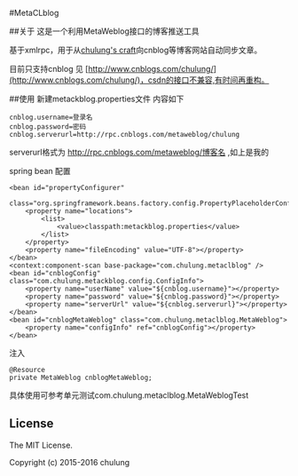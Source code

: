 #MetaCLblog


##关于
这是一个利用MetaWeblog接口的博客推送工具

基于xmlrpc，用于从[chulung's craft](https://chulung.com)向cnblog等博客网站自动同步文章。

目前只支持cnblog 见 [http://www.cnblogs.com/chulung/](http://www.cnblogs.com/chulung/)，csdn的接口不兼容,有时间再重构。

##使用
新建metackblog.properties文件 内容如下

	cnblog.username=登录名
	cnblog.password=密码
	cnblog.serverurl=http://rpc.cnblogs.com/metaweblog/chulung
	

serverurl格式为 http://rpc.cnblogs.com/metaweblog/博客名 ,如上是我的


spring bean 配置

	<bean id="propertyConfigurer"
		class="org.springframework.beans.factory.config.PropertyPlaceholderConfigurer">
		<property name="locations">
			<list>
				<value>classpath:metackblog.properties</value>
			</list>
		</property>
		<property name="fileEncoding" value="UTF-8"></property>
	</bean>
	<context:component-scan base-package="com.chulung.metaclblog" />
	<bean id="cnblogConfig" class="com.chulung.metackblog.config.ConfigInfo">
		<property name="userName" value="${cnblog.username}"></property>
		<property name="password" value="${cnblog.password}"></property>
		<property name="serverUrl" value="${cnblog.serverurl}"></property>
	</bean>
	<bean id="cnblogMetaWeblog" class="com.chulung.metaclblog.MetaWeblog">
		<property name="configInfo" ref="cnblogConfig"></property>
	</bean>

注入
	
	@Resource
	private MetaWeblog cnblogMetaWeblog;	
	
具体使用可参考单元测试com.chulung.metaclblog.MetaWeblogTest

## License

The MIT License.

Copyright (c) 2015-2016 chulung

